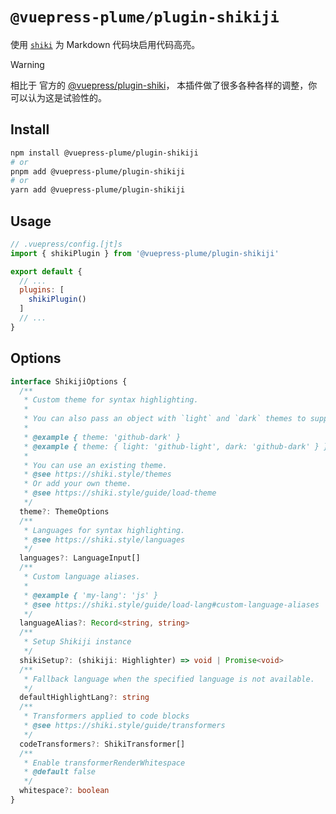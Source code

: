 # `@vuepress-plume/plugin-shikiji`

使用 [`shiki`](https://shiki.style/) 为 Markdown 代码块启用代码高亮。

> [!WARNING]
> 相比于 官方的 [@vuepress/plugin-shiki](https://ecosystem.vuejs.press/zh/plugins/shiki.html)，
> 本插件做了很多各种各样的调整，你可以认为这是试验性的。

## Install

```sh
npm install @vuepress-plume/plugin-shikiji
# or
pnpm add @vuepress-plume/plugin-shikiji
# or
yarn add @vuepress-plume/plugin-shikiji
```

## Usage

``` js
// .vuepress/config.[jt]s
import { shikiPlugin } from '@vuepress-plume/plugin-shikiji'

export default {
  // ...
  plugins: [
    shikiPlugin()
  ]
  // ...
}
```

## Options

```ts
interface ShikijiOptions {
  /**
   * Custom theme for syntax highlighting.
   *
   * You can also pass an object with `light` and `dark` themes to support dual themes.
   *
   * @example { theme: 'github-dark' }
   * @example { theme: { light: 'github-light', dark: 'github-dark' } }
   *
   * You can use an existing theme.
   * @see https://shiki.style/themes
   * Or add your own theme.
   * @see https://shiki.style/guide/load-theme
   */
  theme?: ThemeOptions
  /**
   * Languages for syntax highlighting.
   * @see https://shiki.style/languages
   */
  languages?: LanguageInput[]
  /**
   * Custom language aliases.
   *
   * @example { 'my-lang': 'js' }
   * @see https://shiki.style/guide/load-lang#custom-language-aliases
   */
  languageAlias?: Record<string, string>
  /**
   * Setup Shikiji instance
   */
  shikiSetup?: (shikiji: Highlighter) => void | Promise<void>
  /**
   * Fallback language when the specified language is not available.
   */
  defaultHighlightLang?: string
  /**
   * Transformers applied to code blocks
   * @see https://shiki.style/guide/transformers
   */
  codeTransformers?: ShikiTransformer[]
  /**
   * Enable transformerRenderWhitespace
   * @default false
   */
  whitespace?: boolean
}
```
